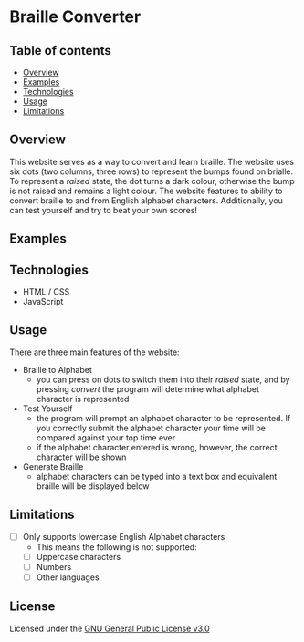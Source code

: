 # Braille Converter

## Table of contents
* [Overview](#overview)
* [Examples](#examples)
* [Technologies](#technologies)
* [Usage](#usage)
* [Limitations](#limitations)

## Overview
This website serves as a way to convert and learn braille. The website uses six dots (two columns, three rows) to represent the bumps found on brialle. To represent a *raised* state, the dot turns a dark colour, otherwise the bump is not raised and remains a light colour. The website features to ability to convert braille to and from English alphabet characters. Additionally, you can test yourself and try to beat your own scores!

## Examples



## Technologies
- HTML / CSS
- JavaScript

## Usage
There are three main features of the website:  
- Braille to Alphabet
  - you can press on dots to switch them into their *raised* state, and by pressing *convert* the program will determine what alphabet character is represented
- Test Yourself
  - the program will prompt an alphabet character to be represented. If you correctly submit the alphabet character your time will be compared against your top time ever
  - if the alphabet character entered is wrong, however, the correct character will be shown
- Generate Braille
  - alphabet characters can be typed into a text box and equivalent braille will be displayed below




## Limitations
- [ ] Only supports lowercase English Alphabet characters
  - This means the following is not supported:
  - [ ] Uppercase characters
  - [ ] Numbers
  - [ ] Other languages

## License
Licensed under the [GNU General Public License v3.0](LICENSE)
